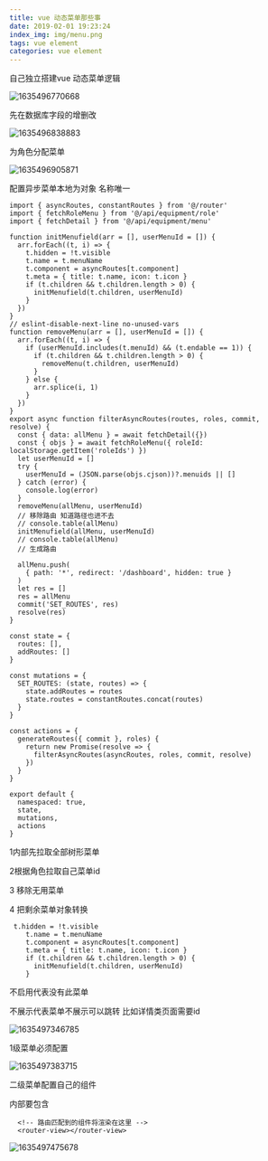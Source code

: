 ```yaml
---
title: vue 动态菜单那些事
date: 2019-02-01 19:23:24
index_img: img/menu.png
tags: vue element  
categories: vue element  
---
```


自己独立搭建vue 动态菜单逻辑

![1635496770668](1635496770668.png)

先在数据库字段的增删改  

![1635496838883](1635496838883.png)

为角色分配菜单

![1635496905871](1635496905871.png)

配置异步菜单本地为对象  名称唯一

```
import { asyncRoutes, constantRoutes } from '@/router'
import { fetchRoleMenu } from '@/api/equipment/role'
import { fetchDetail } from '@/api/equipment/menu'

function initMenufield(arr = [], userMenuId = []) {
  arr.forEach((t, i) => {
    t.hidden = !t.visible
    t.name = t.menuName
    t.component = asyncRoutes[t.component]
    t.meta = { title: t.name, icon: t.icon }
    if (t.children && t.children.length > 0) {
      initMenufield(t.children, userMenuId)
    }
  })
}
// eslint-disable-next-line no-unused-vars
function removeMenu(arr = [], userMenuId = []) {
  arr.forEach((t, i) => {
    if (userMenuId.includes(t.menuId) && (t.endable == 1)) {
      if (t.children && t.children.length > 0) {
        removeMenu(t.children, userMenuId)
      }
    } else {
      arr.splice(i, 1)
    }
  })
}
export async function filterAsyncRoutes(routes, roles, commit, resolve) {
  const { data: allMenu } = await fetchDetail({})
  const { objs } = await fetchRoleMenu({ roleId: localStorage.getItem('roleIds') })
  let userMenuId = []
  try {
    userMenuId = (JSON.parse(objs.cjson))?.menuids || []
  } catch (error) {
    console.log(error)
  }
  removeMenu(allMenu, userMenuId)
  // 移除路由 知道路径也进不去
  // console.table(allMenu)
  initMenufield(allMenu, userMenuId)
  // console.table(allMenu)
  // 生成路由

  allMenu.push(
    { path: '*', redirect: '/dashboard', hidden: true }
  )
  let res = []
  res = allMenu
  commit('SET_ROUTES', res)
  resolve(res)
}

const state = {
  routes: [],
  addRoutes: []
}

const mutations = {
  SET_ROUTES: (state, routes) => {
    state.addRoutes = routes
    state.routes = constantRoutes.concat(routes)
  }
}

const actions = {
  generateRoutes({ commit }, roles) {
    return new Promise(resolve => {
      filterAsyncRoutes(asyncRoutes, roles, commit, resolve)
    })
  }
}

export default {
  namespaced: true,
  state,
  mutations,
  actions
}

```

1内部先拉取全部树形菜单   

2根据角色拉取自己菜单id

3 移除无用菜单

4 把剩余菜单对象转换

```
 t.hidden = !t.visible
    t.name = t.menuName
    t.component = asyncRoutes[t.component]
    t.meta = { title: t.name, icon: t.icon }
    if (t.children && t.children.length > 0) {
      initMenufield(t.children, userMenuId)
    }
```

不启用代表没有此菜单

不展示代表菜单不展示可以跳转 比如详情类页面需要id

![1635497346785](1635497346785.png)

1级菜单必须配置

![1635497383715](1635497383715.png)

二级菜单配置自己的组件

内部要包含

```
  <!-- 路由匹配到的组件将渲染在这里 -->
  <router-view></router-view>
```

![1635497475678](1635497475678.png)